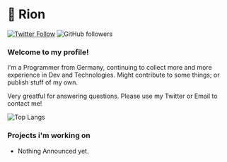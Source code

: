# 🐺 Rion
[![Twitter Follow](https://img.shields.io/twitter/follow/RionSamo?label=Follow)](https://twitter.com/intent/follow?screen_name=RionSamo)
![GitHub followers](https://img.shields.io/github/followers/Rionsamo?label=Follow&style=social)
### Welcome to my profile!

I'm a Programmer from Germany, continuing to collect more and more experience in Dev and Technologies.  Might contribute to some things; or publish stuff of my own.

Very greatful for answering questions. Please use my Twitter or Email to contact me!

![Top Langs](https://github-readme-stats.vercel.app/api/top-langs/?username=Rionsamo&theme=dark&layout=compact)


### Projects i'm working on
- Nothing Announced yet.

<!--
**Rionsamo/Rionsamo** is a ✨ _special_ ✨ repository because its `README.md` (this file) appears on your GitHub profile.

Here are some ideas to get you started:

- 🔭 I’m currently working on ...
- 🌱 I’m currently learning ...
- 👯 I’m looking to collaborate on ...
- 🤔 I’m looking for help with ...
- 💬 Ask me about ...
- 📫 How to reach me: ...
- 😄 Pronouns: ...
- ⚡ Fun fact: ...
-->
